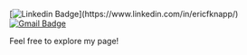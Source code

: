 [![Linkedin Badge](https://img.shields.io/badge/-Eric%20Knapp-686DFF?style=flat-square&logo=Linkedin&logoColor=white&link=https://www.linkedin.com/in/ericfknapp/(https://www.linkedin.com/in/ericfknapp/))](https://www.linkedin.com/in/ericfknapp/) 
[![Gmail Badge](https://img.shields.io/badge/-eric.knapp011@gmail.com-686DFF?style=flat-square&logo=Gmail&logoColor=white&link=mailto:eric.knapp011@gmail.com)](mailto:eric.knapp011@gmail.com)

Feel free to explore my page!



<!-- 
![Java](https://img.shields.io/badge/java-%23ED8B00.svg?style=for-the-badge&logo=java&logoColor=white)
![JavaScript](https://img.shields.io/badge/javascript-%23323330.svg?style=for-the-badge&logo=javascript&logoColor=%23F7DF1E)
![Python](https://img.shields.io/badge/python-3670A0?style=for-the-badge&logo=python&logoColor=ffdd54)
![NodeJS](https://img.shields.io/badge/node.js-6DA55F?style=for-the-badge&logo=node.js&logoColor=white)
![AWS](https://img.shields.io/badge/AWS-%23FF9900.svg?style=for-the-badge&logo=amazon-aws&logoColor=white)
![Linux](https://img.shields.io/badge/Linux-FCC624?style=for-the-badge&logo=linux&logoColor=black)
![MongoDB](https://img.shields.io/badge/MongoDB-%234ea94b.svg?style=for-the-badge&logo=mongodb&logoColor=white) 
-->
